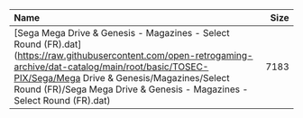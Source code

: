 |Name|Size|
|:---|---:|
|[Sega Mega Drive & Genesis - Magazines - Select Round (FR).dat](https://raw.githubusercontent.com/open-retrogaming-archive/dat-catalog/main/root/basic/TOSEC-PIX/Sega/Mega Drive & Genesis/Magazines/Select Round (FR)/Sega Mega Drive & Genesis - Magazines - Select Round (FR).dat)|7183|
